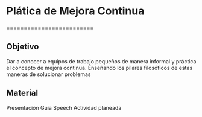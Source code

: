 # Plática de Mejora Continua
=========================


## Objetivo
Dar a conocer a equipos de trabajo pequeños de manera informal y práctica el concepto de mejora continua.
Enseñando los pilares filosóficos de estas maneras de solucionar problemas


## Material
 Presentación
 Guia Speech
 Actividad planeada
